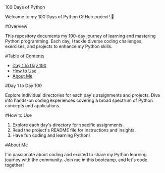 100 Days of Python

Welcome to my 100 Days of Python GitHub project! 🚀

#Overview

This repository documents my 100-day journey of learning and mastering Python programming. Each day, I tackle diverse coding challenges, exercises, and projects to enhance my Python skills.

#Table of Contents

- [Day 1 to Day 100](#day-1-to-day-100)
- [How to Use](#how-to-use)
- [About Me](#about-me)

#Day 1 to Day 100

Explore individual directories for each day's assignments and projects. Dive into hands-on coding experiences covering a broad spectrum of Python concepts and applications.


#How to Use

1. Explore each day's directory for specific assignments.
2. Read the project's README file for instructions and insights.
3. Have fun coding and learning Python!

#About Me

I'm passionate about coding and excited to share my Python learning journey with the community. Join me in this bootcamp, and let's code together!
